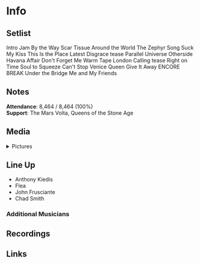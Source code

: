 # Info

## Setlist

Intro Jam
By the Way
Scar Tissue
Around the World
The Zephyr Song
Suck My Kiss
This Is the Place
Latest Disgrace tease
Parallel Universe
Otherside
Havana Affair
Don't Forget Me
Warm Tape
London Calling tease
Right on Time
Soul to Squeeze
Can't Stop
Venice Queen
Give It Away
ENCORE BREAK
Under the Bridge
Me and My Friends

## Notes

**Attendance**: 8,464 / 8,464 (100%)
<br>
**Support**: The Mars Volta, Queens of the Stone Age

## Media 

<details>
  <summary>Pictures</summary>
  <!--<img alt="Setlist" title="Setlist" src="_.jpg" height="200" />-->
</details>

## Line Up

* Anthony Kiedis
* Flea
* John Frusciante
* Chad Smith

### Additional Musicians

## Recordings

## Links

